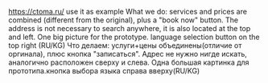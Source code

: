 https://ctoma.ru/ use it as example
What we do: services and prices are combined (different from the original), plus a "book now" button. The address is not necessary to search anywhere, it is also located at the top and left. One big picture for the prototype.
language selection button on the top right (RU/KG)
Что делаем: услуги+цены объединены(отличие от оргинала), плюс кнопка "записаться". Адрес не нужно нигде искать, аналогично расположен сверху и слева. Одна большая картинка для прототипа.кнопка выбора языка справа вверху(RU/KG)